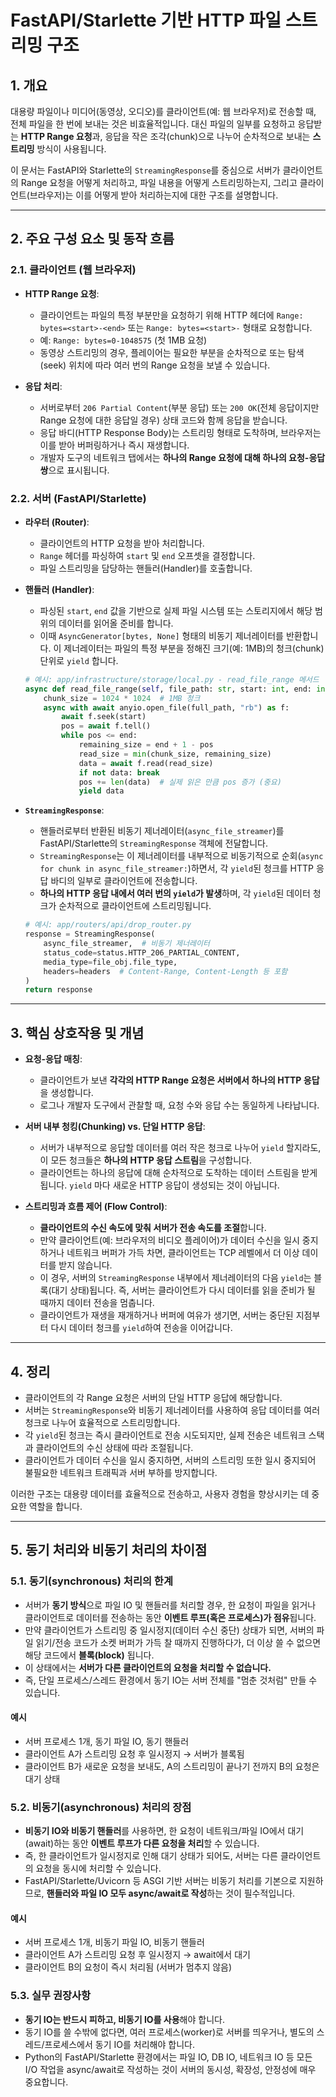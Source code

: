 # FastAPI/Starlette 기반 HTTP 파일 스트리밍 구조

## 1. 개요

대용량 파일이나 미디어(동영상, 오디오)를 클라이언트(예: 웹 브라우저)로 전송할 때, 전체 파일을 한 번에 보내는 것은 비효율적입니다. 대신 파일의 일부를 요청하고 응답받는 **HTTP Range 요청**과, 응답을 작은 조각(chunk)으로 나누어 순차적으로 보내는 **스트리밍** 방식이 사용됩니다.

이 문서는 FastAPI와 Starlette의 `StreamingResponse`를 중심으로 서버가 클라이언트의 Range 요청을 어떻게 처리하고, 파일 내용을 어떻게 스트리밍하는지, 그리고 클라이언트(브라우저)는 이를 어떻게 받아 처리하는지에 대한 구조를 설명합니다.

---

## 2. 주요 구성 요소 및 동작 흐름

### 2.1. 클라이언트 (웹 브라우저)

- **HTTP Range 요청**:
  - 클라이언트는 파일의 특정 부분만을 요청하기 위해 HTTP 헤더에 `Range: bytes=<start>-<end>` 또는 `Range: bytes=<start>-` 형태로 요청합니다.
  - 예: `Range: bytes=0-1048575` (첫 1MB 요청)
  - 동영상 스트리밍의 경우, 플레이어는 필요한 부분을 순차적으로 또는 탐색(seek) 위치에 따라 여러 번의 Range 요청을 보낼 수 있습니다.

- **응답 처리**:
  - 서버로부터 `206 Partial Content`(부분 응답) 또는 `200 OK`(전체 응답이지만 Range 요청에 대한 응답일 경우) 상태 코드와 함께 응답을 받습니다.
  - 응답 바디(HTTP Response Body)는 스트리밍 형태로 도착하며, 브라우저는 이를 받아 버퍼링하거나 즉시 재생합니다.
  - 개발자 도구의 네트워크 탭에서는 **하나의 Range 요청에 대해 하나의 요청-응답 쌍**으로 표시됩니다.

### 2.2. 서버 (FastAPI/Starlette)

- **라우터 (Router)**:
  - 클라이언트의 HTTP 요청을 받아 처리합니다.
  - `Range` 헤더를 파싱하여 `start` 및 `end` 오프셋을 결정합니다.
  - 파일 스트리밍을 담당하는 핸들러(Handler)를 호출합니다.

- **핸들러 (Handler)**:
  - 파싱된 `start`, `end` 값을 기반으로 실제 파일 시스템 또는 스토리지에서 해당 범위의 데이터를 읽어올 준비를 합니다.
  - 이때 `AsyncGenerator[bytes, None]` 형태의 비동기 제너레이터를 반환합니다. 이 제너레이터는 파일의 특정 부분을 정해진 크기(예: 1MB)의 청크(chunk) 단위로 `yield` 합니다.

  ```python
  # 예시: app/infrastructure/storage/local.py - read_file_range 메서드
  async def read_file_range(self, file_path: str, start: int, end: int) -> AsyncGenerator[bytes, None]:
      chunk_size = 1024 * 1024  # 1MB 청크
      async with await anyio.open_file(full_path, "rb") as f:
          await f.seek(start)
          pos = await f.tell()
          while pos <= end:
              remaining_size = end + 1 - pos
              read_size = min(chunk_size, remaining_size)
              data = await f.read(read_size)
              if not data: break
              pos += len(data)  # 실제 읽은 만큼 pos 증가 (중요)
              yield data
  ```

- **`StreamingResponse`**:
  - 핸들러로부터 반환된 비동기 제너레이터(`async_file_streamer`)를 FastAPI/Starlette의 `StreamingResponse` 객체에 전달합니다.
  - `StreamingResponse`는 이 제너레이터를 내부적으로 비동기적으로 순회(`async for chunk in async_file_streamer:`)하면서, 각 `yield`된 청크를 HTTP 응답 바디의 일부로 클라이언트에 전송합니다.
  - **하나의 HTTP 응답 내에서 여러 번의 `yield`가 발생**하며, 각 `yield`된 데이터 청크가 순차적으로 클라이언트에 스트리밍됩니다.

  ```python
  # 예시: app/routers/api/drop_router.py
  response = StreamingResponse(
      async_file_streamer,  # 비동기 제너레이터
      status_code=status.HTTP_206_PARTIAL_CONTENT,
      media_type=file_obj.file_type,
      headers=headers  # Content-Range, Content-Length 등 포함
  )
  return response
  ```

---

## 3. 핵심 상호작용 및 개념

- **요청-응답 매칭**:
  - 클라이언트가 보낸 **각각의 HTTP Range 요청은 서버에서 하나의 HTTP 응답**을 생성합니다.
  - 로그나 개발자 도구에서 관찰할 때, 요청 수와 응답 수는 동일하게 나타납니다.

- **서버 내부 청킹(Chunking) vs. 단일 HTTP 응답**:
  - 서버가 내부적으로 응답할 데이터를 여러 작은 청크로 나누어 `yield` 할지라도, 이 모든 청크들은 **하나의 HTTP 응답 스트림**을 구성합니다.
  - 클라이언트는 하나의 응답에 대해 순차적으로 도착하는 데이터 스트림을 받게 됩니다. `yield` 마다 새로운 HTTP 응답이 생성되는 것이 아닙니다.

- **스트리밍과 흐름 제어 (Flow Control)**:
  - **클라이언트의 수신 속도에 맞춰 서버가 전송 속도를 조절**합니다.
  - 만약 클라이언트(예: 브라우저의 비디오 플레이어)가 데이터 수신을 일시 중지하거나 네트워크 버퍼가 가득 차면, 클라이언트는 TCP 레벨에서 더 이상 데이터를 받지 않습니다.
  - 이 경우, 서버의 `StreamingResponse` 내부에서 제너레이터의 다음 `yield`는 블록(대기 상태)됩니다. 즉, 서버는 클라이언트가 다시 데이터를 읽을 준비가 될 때까지 데이터 전송을 멈춥니다.
  - 클라이언트가 재생을 재개하거나 버퍼에 여유가 생기면, 서버는 중단된 지점부터 다시 데이터 청크를 `yield`하여 전송을 이어갑니다.

---

## 4. 정리

- 클라이언트의 각 Range 요청은 서버의 단일 HTTP 응답에 해당합니다.
- 서버는 `StreamingResponse`와 비동기 제너레이터를 사용하여 응답 데이터를 여러 청크로 나누어 효율적으로 스트리밍합니다.
- 각 `yield`된 청크는 즉시 클라이언트로 전송 시도되지만, 실제 전송은 네트워크 스택과 클라이언트의 수신 상태에 따라 조절됩니다.
- 클라이언트가 데이터 수신을 일시 중지하면, 서버의 스트리밍 또한 일시 중지되어 불필요한 네트워크 트래픽과 서버 부하를 방지합니다.

이러한 구조는 대용량 데이터를 효율적으로 전송하고, 사용자 경험을 향상시키는 데 중요한 역할을 합니다.

---

## 5. 동기 처리와 비동기 처리의 차이점

### 5.1. 동기(synchronous) 처리의 한계

- 서버가 **동기 방식**으로 파일 IO 및 핸들러를 처리할 경우, 한 요청이 파일을 읽거나 클라이언트로 데이터를 전송하는 동안 **이벤트 루프(혹은 프로세스)가 점유**됩니다.
- 만약 클라이언트가 스트리밍 중 일시정지(데이터 수신 중단) 상태가 되면, 서버의 파일 읽기/전송 코드가 소켓 버퍼가 가득 찰 때까지 진행하다가, 더 이상 쓸 수 없으면 해당 코드에서 **블록(block)** 됩니다.
- 이 상태에서는 **서버가 다른 클라이언트의 요청을 처리할 수 없습니다.**
- 즉, 단일 프로세스/스레드 환경에서 동기 IO는 서버 전체를 "멈춘 것처럼" 만들 수 있습니다.

#### 예시
- 서버 프로세스 1개, 동기 파일 IO, 동기 핸들러
- 클라이언트 A가 스트리밍 요청 후 일시정지 → 서버가 블록됨
- 클라이언트 B가 새로운 요청을 보내도, A의 스트리밍이 끝나기 전까지 B의 요청은 대기 상태

### 5.2. 비동기(asynchronous) 처리의 장점

- **비동기 IO와 비동기 핸들러**를 사용하면, 한 요청이 네트워크/파일 IO에서 대기(await)하는 동안 **이벤트 루프가 다른 요청을 처리**할 수 있습니다.
- 즉, 한 클라이언트가 일시정지로 인해 대기 상태가 되어도, 서버는 다른 클라이언트의 요청을 동시에 처리할 수 있습니다.
- FastAPI/Starlette/Uvicorn 등 ASGI 기반 서버는 비동기 처리를 기본으로 지원하므로, **핸들러와 파일 IO 모두 async/await로 작성**하는 것이 필수적입니다.

#### 예시
- 서버 프로세스 1개, 비동기 파일 IO, 비동기 핸들러
- 클라이언트 A가 스트리밍 요청 후 일시정지 → await에서 대기
- 클라이언트 B의 요청이 즉시 처리됨 (서버가 멈추지 않음)

### 5.3. 실무 권장사항

- **동기 IO는 반드시 피하고, 비동기 IO를 사용**해야 합니다.
- 동기 IO를 쓸 수밖에 없다면, 여러 프로세스(worker)로 서버를 띄우거나, 별도의 스레드/프로세스에서 동기 IO를 처리해야 합니다.
- Python의 FastAPI/Starlette 환경에서는 파일 IO, DB IO, 네트워크 IO 등 모든 I/O 작업을 async/await로 작성하는 것이 서버의 동시성, 확장성, 안정성에 매우 중요합니다. 